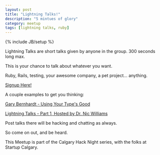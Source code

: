 ```yaml
---
layout: post
title: "Lightning Talks!"
description: "5 mintues of glory"
category: meetup
tags: [lightning talks, ruby]
---
```

{% include JB/setup %}

Lightning Talks are short talks given by anyone in the group. 300 seconds long max.

This is your chance to talk about whatever you want. 

Ruby, Rails, testing, your awesome company, a pet project... anything. 

[Signup Here!](http://lightning-talks.yycruby.org)

A couple examples to get you thinking:

[Gary Bernhardt - Using Your Type's Good](https://www.destroyallsoftware.com/talks/useing-youre-types-good)

[Lightning Talks - Part 1, Hosted by Dr. Nic Williams](https://www.destroyallsoftware.com/talks/useing-youre-types-good)

Post talks there will be hacking and chatting as always.

So come on out, and be heard. 

This Meetup is part of the Calgary Hack Night series, with the folks at Startup Calgary.

